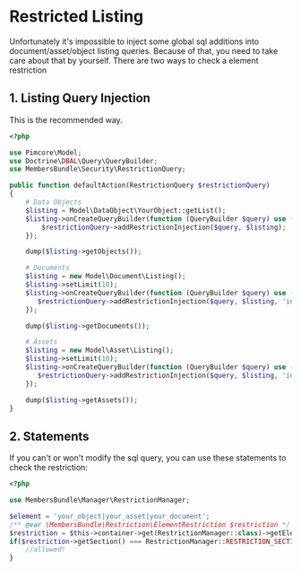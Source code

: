 # Restricted Listing
Unfortunately it's impossible to inject some global sql additions into document/asset/object listing queries. 
Because of that, you need to take care about that by yourself. There are two ways to check a element restriction

## 1. Listing Query Injection 
This is the recommended way.

```php
<?php

use Pimcore\Model;
use Doctrine\DBAL\Query\QueryBuilder;
use MembersBundle\Security\RestrictionQuery;

public function defaultAction(RestrictionQuery $restrictionQuery)
{
    # Data Objects
    $listing = Model\DataObject\YourObject::getList();
    $listing->onCreateQueryBuilder(function (QueryBuilder $query) use ($restrictionQuery, $listing) {
        $restrictionQuery->addRestrictionInjection($query, $listing);
    });

    dump($listing->getObjects());

    # Documents
    $listing = new Model\Document\Listing();
    $listing->setLimit(10);
    $listing->onCreateQueryBuilder(function (QueryBuilder $query) use ($listing, $restrictionQuery) {
       $restrictionQuery->addRestrictionInjection($query, $listing, 'id');
    });

    dump($listing->getDocuments());

    # Assets
    $listing = new Model\Asset\Listing();
    $listing->setLimit(10);
    $listing->onCreateQueryBuilder(function (QueryBuilder $query) use ($listing, $restrictionQuery) {
       $restrictionQuery->addRestrictionInjection($query, $listing, 'id');
    });

    dump($listing->getAssets());
}
```

## 2. Statements 
If you can't or won't modify the sql query, you can use these statements to check the restriction:

```php
<?php

use MembersBundle\Manager\RestrictionManager;

$element = 'your_object|your_asset|your_document';
/** @var \MembersBundle\Restriction\ElementRestriction $restriction */
$restriction = $this->container->get(RestrictionManager::class)->getElementRestrictionStatus($element);
if($restriction->getSection() === RestrictionManager::RESTRICTION_SECTION_ALLOWED) {
    //allowed!
}
```